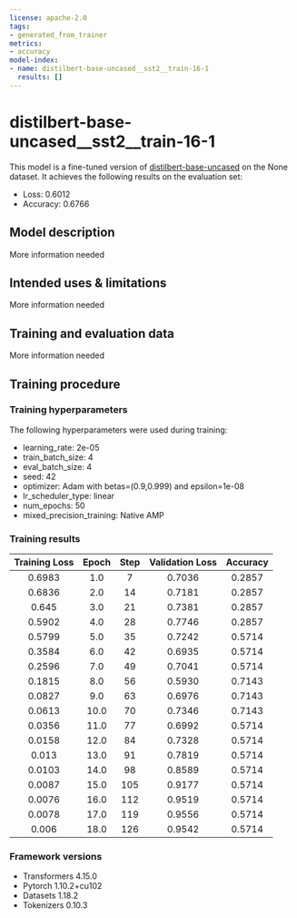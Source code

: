 ```yaml
---
license: apache-2.0
tags:
- generated_from_trainer
metrics:
- accuracy
model-index:
- name: distilbert-base-uncased__sst2__train-16-1
  results: []
---
```


<!-- This model card has been generated automatically according to the information the Trainer had access to. You
should probably proofread and complete it, then remove this comment. -->

# distilbert-base-uncased__sst2__train-16-1

This model is a fine-tuned version of [distilbert-base-uncased](https://huggingface.co/distilbert-base-uncased) on the None dataset.
It achieves the following results on the evaluation set:
- Loss: 0.6012
- Accuracy: 0.6766

## Model description

More information needed

## Intended uses & limitations

More information needed

## Training and evaluation data

More information needed

## Training procedure

### Training hyperparameters

The following hyperparameters were used during training:
- learning_rate: 2e-05
- train_batch_size: 4
- eval_batch_size: 4
- seed: 42
- optimizer: Adam with betas=(0.9,0.999) and epsilon=1e-08
- lr_scheduler_type: linear
- num_epochs: 50
- mixed_precision_training: Native AMP

### Training results

| Training Loss | Epoch | Step | Validation Loss | Accuracy |
|:-------------:|:-----:|:----:|:---------------:|:--------:|
| 0.6983        | 1.0   | 7    | 0.7036          | 0.2857   |
| 0.6836        | 2.0   | 14   | 0.7181          | 0.2857   |
| 0.645         | 3.0   | 21   | 0.7381          | 0.2857   |
| 0.5902        | 4.0   | 28   | 0.7746          | 0.2857   |
| 0.5799        | 5.0   | 35   | 0.7242          | 0.5714   |
| 0.3584        | 6.0   | 42   | 0.6935          | 0.5714   |
| 0.2596        | 7.0   | 49   | 0.7041          | 0.5714   |
| 0.1815        | 8.0   | 56   | 0.5930          | 0.7143   |
| 0.0827        | 9.0   | 63   | 0.6976          | 0.7143   |
| 0.0613        | 10.0  | 70   | 0.7346          | 0.7143   |
| 0.0356        | 11.0  | 77   | 0.6992          | 0.5714   |
| 0.0158        | 12.0  | 84   | 0.7328          | 0.5714   |
| 0.013         | 13.0  | 91   | 0.7819          | 0.5714   |
| 0.0103        | 14.0  | 98   | 0.8589          | 0.5714   |
| 0.0087        | 15.0  | 105  | 0.9177          | 0.5714   |
| 0.0076        | 16.0  | 112  | 0.9519          | 0.5714   |
| 0.0078        | 17.0  | 119  | 0.9556          | 0.5714   |
| 0.006         | 18.0  | 126  | 0.9542          | 0.5714   |


### Framework versions

- Transformers 4.15.0
- Pytorch 1.10.2+cu102
- Datasets 1.18.2
- Tokenizers 0.10.3
